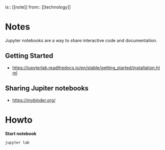is:: [[note]]
from:: [[technology]]

# Notes
Jupyter notebooks are a way to share interactive code and documentation.

## Getting Started
- https://jupyterlab.readthedocs.io/en/stable/getting_started/installation.html

## Sharing Jupiter notebooks
- https://mybinder.org/

# Howto
**Start notebook**
```
jupyter lab
```
